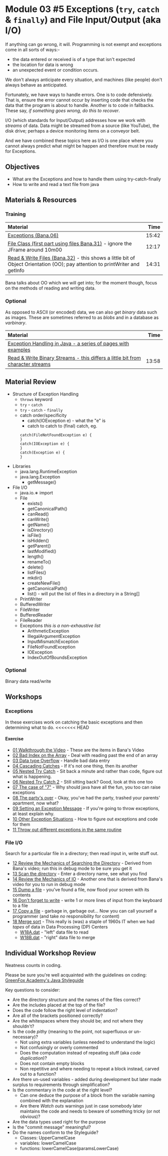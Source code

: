 # Module 03 #5 Exceptions (`try`, `catch` &amp; `finally`) and File Input/Output (aka I/O)
If anything can go wrong, it will.   Programming is not exempt and exceptions come in all sorts of ways:-
- the data entered or received is of a type that isn't expected
- the location for data is wrong
- an unexpected event or condition occurs.

We don't always anticipate every situation, and machines (like people) don't always behave as anticipated.

Fortunately, we have ways to handle errors.  One is to code defensively.  That is, ensure the error cannot occur by inserting code that  checks the data that the program is about to handle.  Another is to code in fallbacks.  These say, *if something goes wrong, do this to recover*.

I/O (which standards for Input/Output) addresses how we work with *streams* of data.  Data might be streamed from a source (like YouTube), the disk drive; perhaps a device monitoring items on a conveyor belt.  

And we have combined these topics here as I/O is one place where you cannot always predict what might be happen and therefore must be ready for Exceptions.  

## Objectives
 - What are the Exceptions and how to handle them using try-catch-finally
 - How to write and read a text file from java

## Materials & Resources

### Training
| Material | Time |
|:-------- |-----:|
|[Exceptions (Bana.06)](https://www.youtube.com/watch?v=EWj60p8esD0)|15:42|
|[File Class (first part using files Bana.31)](https://www.youtube.com/watch?v=o9F73FU2vzs) - ignore the JFrame around 10m00|12:17|
|[Read & Write Files (Bana.32)](https://www.youtube.com/watch?v=D_WDuwnaobg) - this shows a little bit of Object Orientation (OO); pay attention to printWriter and getInfo|14:31|

Bana talks about OO which we will get into; for the moment though, focus on the methods of reading and writing data.  

### Optional
As opposed to ASCII (or encoded) data, we can also get *binary* data such as images.  These are sometimes referred to as *blobs* and in a database as *varbinary*.

| Material | Time |
|:-------- |-----:|
|[Exception Handling in Java - a series of pages with examples](http://beginnersbook.com/2013/04/try-catch-in-java/)||
|[Read & Write Binary Streams - this differs a little bit from character streams](https://www.youtube.com/watch?v=X81XIVaMWCQ)|13:58|


## Material Review
- Structure of Exception Handling
  - `throws` keyword
  - `try` - `catch`
  - `try` - `catch` - `finally`
  - catch order/specificity
    - catch(IOException e) - what the "e" is
    - catch to catch to (final) catch, eg.
    ```
    catch(FileNotFoundException e) {
    }
    catch(IOException e) {
    }
    catch(Exception e) {
    }
    ```
- Libraries
  - java.lang.RuntimeException
  - java.lang.Exception
    - getMessage()
- File I/O
  - java.io.&lowast; import
  - File
    - exists()
    - getCanonicalPath()
    - canRead()
    - canWrite()
    - getName()
    - isDirectory()
    - isFile()
    - isHidden()
    - getParent()
    - lastModified()
    - length()
    - renameTo()
    - delete()
    - listFiles()
    - mkdir()
    - createNewFile()
    - getCanonicalPath()
    - list() - will put the list of files in a directory in a String[]
  - PrintWriter
  - BufferedWriter
  - FileWriter
  - BufferedReader
  - FileReader
  - Exceptions *this is a non-exhaustive list*
    - ArithmeticException
    - IllegalArgumentException
    - InputMismatchException
    - FileNotFoundException
    - IOException
    - IndexOutOfBoundsException

### Optional
Binary data read/write

## Workshops
### Exceptions
In these exercises work on catching the basic exceptions and then determining what to do.
<<<<<<< HEAD

#### Exercise
- [01 Walkthrough the Video](workshop/Workshop01.java) - These are the items in Bana's Video
- [02 Bad Index on the Array](workshop/Workshop02.java) - Deal with reading past the end of an array
- [03 Data type Overflow](workshop/Workshop03.java) - Handle bad data entry
- [04 Cascading Catches](workshop/Workshop04.java) - If it's not one thing, then its another
- [05 Nested Try Catch](workshop/Workshop05.java) - Sit back a minute and rather than code, figure out what is happening.
- [06 Nested Try Catch 2](workshop/Workshop06.java) - Still sitting back?  Good, look at this one too
- [07 The case of "7"](workshop/Workshop07.java) - Why should java have all the fun, you too can raise exceptions
- [08 The party's over](workshop/Workshop08.java) - Okay, you've had the party, trashed your parents' apartment, now what?
- [09 Setting an Exception Message](workshop/Workshop09.java) - If you're going to throw exceptions, at least explain why.
- [10 Other Exception Situations](workshop/Workshop10.java) - How to figure out exceptions and code for them
- [11 Throw out different exceptions in the same routine](workshop/Workshop11.java)

### File I/O
Search for a particular file in a directory; then read input in, write stuff out.
- [12 Review the Mechanics of Searching the Directory](workshop/Workshop12.java) - Derived from Bana's video; run this in debug mode to be sure you get it
- [13 Scan the directory](workshop/Workshop13.java) - Enter a directory name, see what you find
- [14 Review the Mechanics of IO](workshop/Workshop14.java) - Another one that is derived from Bana's video for you to run in debug mode
- [15 Dump a file](workshop/Workshop15.java) - you've found a file, now flood your screen with its contents
- [16 Don't forget to write](workshop/Workshop16.java) - write 1 or more lines of input from the keyboard to a file
- [17 Copy a file](workshop/Workshop17.java) - garbage in, garbage out...  Now you can call yourself a programmer (and take *no* responsibility for content)
- [18 Merge sort](workshop/Workshop18.java) - This really is (was) a staple of 1960s IT when we had *tapes* of data in Data Processing (DP) Centers
  - [W18A.dat](workshop18/W18A.dat) - "left" data file to read
  - [W18B.dat](workshop18/W18B.dat) - "right" data file to merge

## Individual Workshop Review
Neatness counts in coding.

Please be sure you're well acquainted with the guidelines on coding: [GreenFox Academy's Java Styleguide](../../styleguide/java.md)

Key questions to consider:
- Are the directory structure and the names of the files correct?
- Are the includes placed at the top of the file?
- Does the code follow the right level of indentation?
- Are all of the brackets positioned correctly?
- Are the whitespaces where they should be; and not where they shouldn't?
- Is the code *pithy* (meaning to the point, not superfluous or un-necessary)?
  - Not using extra variables (unless needed to understand the logic)
  - Not confusingly or overly commented
  - Does the computation instead of repeating stuff (aka *code duplication*)?
  - Does not contain empty blocks
  - Non repetitive and where needing to repeat a block instead, carved out to a function?
- Are there un-used variables - added during development but later made surplus to requirements through simplification?
- Is the commentary in the code at the right level?
  - Can one deduce the purpose of a block from the variable naming combined with the explanation
  - Are there *Watch outs* warnings just in case somebody later maintains the code and needs to beware of something tricky (or not obvious)?
- Are the data types used right for the purpose
- Is the "commit message" meaningful?
- Do the names conform to the Styleguide?
    - Classes: UpperCamelCase
    - variables: lowerCamelCase
    - functions: lowerCamelCase(paramsLowerCase)
